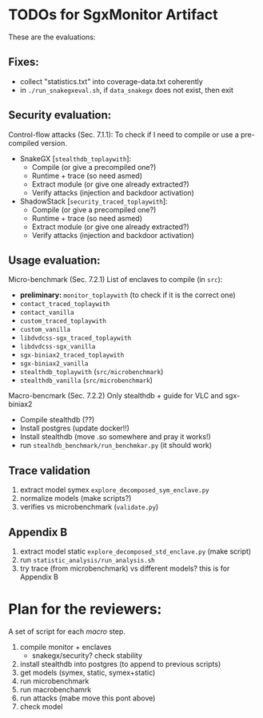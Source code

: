 # TODOs for SgxMonitor Artifact

These are the evaluations:

## Fixes:
- collect "statistics.txt" into coverage-data.txt coherently
- in `./run_snakegxeval.sh`, if `data_snakegx` does not exist, then exit

## Security evaluation:
Control-flow attacks (Sec. 7.1.1):
To check if I need to compile or use a pre-compiled version.
- SnakeGX [`stealthdb_toplaywith`]:
    - Compile (or give a precompiled one?)
    - Runtime + trace (so need asmed)
    - Extract module (or give one already extracted?)
    - Verify attacks (injection and backdoor activation)
- ShadowStack [`security_traced_toplaywith`]:
    - Compile (or give a precompiled one?)
    - Runtime + trace (so need asmed)
    - Extract module (or give one already extracted?)
    - Verify attacks (injection and backdoor activation)

## Usage evaluation:
Micro-benchmark (Sec. 7.2.1)
List of enclaves to compile (in `src`):
- **preliminary:** `monitor_toplaywith` (to check if it is the correct one)
- `contact_traced_toplaywith`
- `contact_vanilla`
- `custom_traced_toplaywith`
- `custom_vanilla`
- `libdvdcss-sgx_traced_toplaywith`
- `libdvdcss-sgx_vanilla`
- `sgx-biniax2_traced_toplaywith`
- `sgx-biniax2_vanilla`
- `stealthdb_toplaywith` (`src/microbenchmark`)
- `stealthdb_vanilla` (`src/microbenchmark`)

Macro-bencmark (Sec. 7.2.2)
Only stealthdb + guide for VLC and sgx-biniax2
- Compile stealthdb (??)
- Install postgres (update docker!!)
- Install stealthdb (move .so somewhere and pray it works!)
- run `stealhdb_benchmark/run_benchmkar.py` (it should work)

## Trace validation
1. extract model symex `explore_decomposed_sym_enclave.py`
3. normalize models (make scripts?)
4. verifies vs microbenchmark (`validate.py`)  

## Appendix B
1. extract model static `explore_decomposed_std_enclave.py` (make script)
2. run `statistic_analysis/run_analysis.sh`
3. try trace (from microbenchmark) vs different models? this is for Appendix B


# Plan for the reviewers:

A set of script for each *macro* step.  

1) compile monitor + enclaves 
    - snakegx/security? check stability
2) install stealthdb into postgres (to append to previous scripts)
3) get models (symex, static, symex+static)
4) run microbenchmark
5) run macrobenchamrk
6) run attacks (mabe move this pont above)
7) check model
